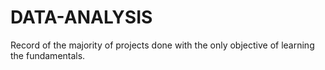# DATA-ANALYSIS
Record of the majority of projects done with the only objective of learning the fundamentals. 
